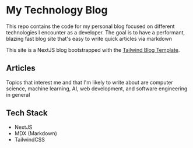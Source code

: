 # My Technology Blog

This repo contains the code for my personal blog focused on different technologies I encounter as a developer. The goal is to have a performant, blazing fast blog site that's easy to write quick articles via markdown

This site is a NextJS blog bootstrapped with the [Tailwind Blog Template](https://github.com/timlrx/tailwind-nextjs-starter-blog).

## Articles

Topics that interest me and that I'm likely to write about are computer science, machine learning, AI, web development, and software engineering in general

## Tech Stack

- NextJS
- MDX (Markdown)
- TailwindCSS
